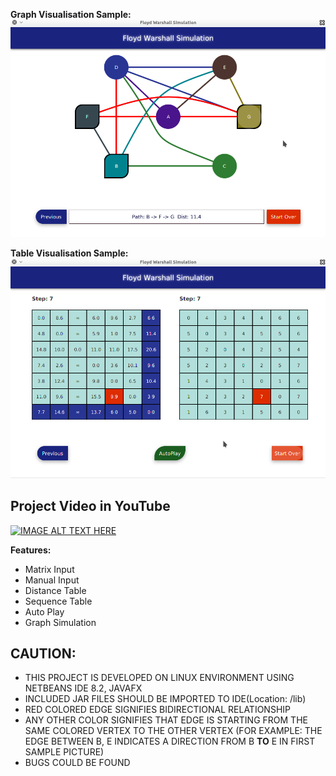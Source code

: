 **Graph Visualisation Sample:**
![Graph](sampleOne.png)

**Table Visualisation Sample:**
![Table](sampleTwo.png)

## Project Video in YouTube
[![IMAGE ALT TEXT HERE](https://img.youtube.com/vi/wIiVyeZkg5Q/0.jpg)](https://www.youtube.com/watch?v=wIiVyeZkg5Q)

**Features:**

- Matrix Input
- Manual Input
- Distance Table
- Sequence Table
- Auto Play
- Graph Simulation

## CAUTION: ##

- THIS PROJECT IS DEVELOPED ON LINUX ENVIRONMENT USING NETBEANS IDE 8.2, JAVAFX
- INCLUDED JAR FILES SHOULD BE IMPORTED TO IDE(Location: /lib)
- RED COLORED EDGE SIGNIFIES BIDIRECTIONAL RELATIONSHIP
- ANY OTHER COLOR SIGNIFIES THAT EDGE IS STARTING FROM THE SAME COLORED VERTEX TO THE OTHER VERTEX
  (FOR EXAMPLE: THE EDGE BETWEEN B, E INDICATES A DIRECTION FROM B **TO** E IN FIRST SAMPLE PICTURE)
- BUGS COULD BE FOUND
